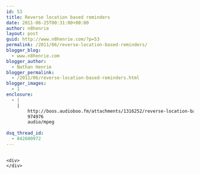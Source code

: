 ```yaml
---
id: 53
title: Reverse location based reminders
date: 2011-06-25T00:31:00+00:00
author: n8henrie
layout: post
guid: http://www.n8henrie.com/?p=53
permalink: /2011/06/reverse-location-based-reminders/
blogger_blog:
  - www.n8henrie.com
blogger_author:
  - Nathan Henrie
blogger_permalink:
  - /2011/06/reverse-location-based-reminders.html
blogger_images:
  - 1
enclosure:
  - |
    |
        http://boos.audioboo.fm/attachments/1316252/reverse-location-based-reminders.mp3?audio_clip_id=395948
        974976
        audio/mpeg
        
dsq_thread_id:
  - 842600972
---
```

<div>
  <div>
    <img alt="Media_httpaudioboofmb_gctju" height="1" src="http://www.n8henrie.com/uploads/2012/09/media_httpaudioboofmb_GctJu.jpg.scaled500.jpg" width="1" />
  </div>
  
  <p>
    </div> 
    
    <div>
    </div>